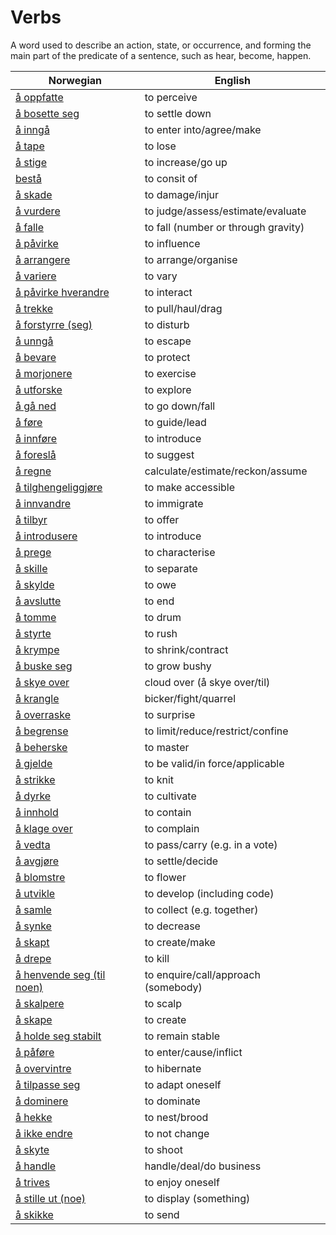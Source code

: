 # Verbs

A word used to describe an action, state, or occurrence, and forming the main part of the predicate of a sentence, such as hear, become, happen.

| Norwegian | English |
| --- | --- |
| [å oppfatte](https://www.ordnett.no/search?language=no&phrase=å%20oppfatte) | to perceive |
| [å bosette seg](https://www.ordnett.no/search?language=no&phrase=å%20bosette%20seg) | to settle down |
| [å inngå](https://www.ordnett.no/search?language=no&phrase=å%20inngå) | to enter into/agree/make |
| [å tape](https://www.ordnett.no/search?language=no&phrase=å%20tape) | to lose |
| [å stige](https://www.ordnett.no/search?language=no&phrase=å%20stige) | to increase/go up |
| [bestå](https://www.ordnett.no/search?language=no&phrase=bestå) | to consit of |
| [å skade](https://www.ordnett.no/search?language=no&phrase=å%20skade) | to damage/injur |
| [å vurdere](https://www.ordnett.no/search?language=no&phrase=å%20vurdere) | to judge/assess/estimate/evaluate |
| [å falle](https://www.ordnett.no/search?language=no&phrase=å%20falle) | to fall (number or through gravity) |
| [å påvirke](https://www.ordnett.no/search?language=no&phrase=å%20påvirke) | to influence |
| [å arrangere](https://www.ordnett.no/search?language=no&phrase=å%20arrangere) | to arrange/organise |
| [å variere](https://www.ordnett.no/search?language=no&phrase=å%20variere) | to vary |
| [å påvirke hverandre](https://www.ordnett.no/search?language=no&phrase=å%20påvirke%20hverandre) | to interact |
| [å trekke](https://www.ordnett.no/search?language=no&phrase=å%20trekke) | to pull/haul/drag |
| [å forstyrre (seg)](https://www.ordnett.no/search?language=no&phrase=å%20forstyrre%20(seg)) | to disturb |
| [å unngå](https://www.ordnett.no/search?language=no&phrase=å%20unngå) | to escape |
| [å bevare](https://www.ordnett.no/search?language=no&phrase=å%20bevare) | to protect |
| [å morjonere](https://www.ordnett.no/search?language=no&phrase=å%20morjonere) | to exercise |
| [å utforske](https://www.ordnett.no/search?language=no&phrase=å%20utforske) | to explore |
| [å gå ned](https://www.ordnett.no/search?language=no&phrase=å%20gå%20ned) | to go down/fall |
| [å føre](https://www.ordnett.no/search?language=no&phrase=å%20føre) | to guide/lead |
| [å innføre](https://www.ordnett.no/search?language=no&phrase=å%20innføre) | to introduce |
| [å foreslå](https://www.ordnett.no/search?language=no&phrase=å%20foreslå) | to suggest |
| [å regne](https://www.ordnett.no/search?language=no&phrase=å%20regne) | calculate/estimate/reckon/assume |
| [å tilghengeliggjøre](https://www.ordnett.no/search?language=no&phrase=å%20tilghengeliggjøre) | to make accessible |
| [å innvandre](https://www.ordnett.no/search?language=no&phrase=å%20innvandre) | to immigrate |
| [å tilbyr](https://www.ordnett.no/search?language=no&phrase=å%20tilbyr) | to offer |
| [å introdusere](https://www.ordnett.no/search?language=no&phrase=å%20introdusere) | to introduce |
| [å prege](https://www.ordnett.no/search?language=no&phrase=å%20prege) | to characterise |
| [å skille](https://www.ordnett.no/search?language=no&phrase=å%20skille) | to separate |
| [å skylde](https://www.ordnett.no/search?language=no&phrase=å%20skylde) | to owe |
| [å avslutte](https://www.ordnett.no/search?language=no&phrase=å%20avslutte) | to end |
| [å tomme](https://www.ordnett.no/search?language=no&phrase=å%20tomme) | to drum |
| [å styrte](https://www.ordnett.no/search?language=no&phrase=å%20styrte) | to rush |
| [å krympe](https://www.ordnett.no/search?language=no&phrase=å%20krympe) | to shrink/contract |
| [å buske seg](https://www.ordnett.no/search?language=no&phrase=å%20buske%20seg) | to grow bushy |
| [å skye over](https://www.ordnett.no/search?language=no&phrase=å%20skye%20over) | cloud over (å skye over/til) |
| [å krangle](https://www.ordnett.no/search?language=no&phrase=å%20krangle) | bicker/fight/quarrel |
| [å overraske](https://www.ordnett.no/search?language=no&phrase=å%20overraske) | to surprise |
| [å begrense](https://www.ordnett.no/search?language=no&phrase=å%20begrense) | to limit/reduce/restrict/confine |
| [å beherske](https://www.ordnett.no/search?language=no&phrase=å%20beherske) | to master |
| [å gjelde](https://www.ordnett.no/search?language=no&phrase=å%20gjelde) | to be valid/in force/applicable |
| [å strikke](https://www.ordnett.no/search?language=no&phrase=å%20strikke) | to knit |
| [å dyrke](https://www.ordnett.no/search?language=no&phrase=å%20dyrke) | to cultivate |
| [å innhold](https://www.ordnett.no/search?language=no&phrase=å%20innhold) | to contain |
| [å klage over](https://www.ordnett.no/search?language=no&phrase=å%20klage%20over) | to complain |
| [å vedta](https://www.ordnett.no/search?language=no&phrase=å%20vedta) | to pass/carry (e.g. in a vote) |
| [å avgjøre](https://www.ordnett.no/search?language=no&phrase=å%20avgjøre) | to settle/decide |
| [å blomstre](https://www.ordnett.no/search?language=no&phrase=å%20blomstre) | to flower |
| [å utvikle](https://www.ordnett.no/search?language=no&phrase=å%20utvikle) | to develop (including code) |
| [å samle](https://www.ordnett.no/search?language=no&phrase=å%20samle) | to collect (e.g. together) |
| [å synke](https://www.ordnett.no/search?language=no&phrase=å%20synke) | to decrease |
| [å skapt](https://www.ordnett.no/search?language=no&phrase=å%20skapt) | to create/make |
| [å drepe](https://www.ordnett.no/search?language=no&phrase=å%20drepe) | to kill |
| [å henvende seg (til noen)](https://www.ordnett.no/search?language=no&phrase=å%20henvende%20seg%20(til%20noen)) | to enquire/call/approach (somebody) |
| [å skalpere](https://www.ordnett.no/search?language=no&phrase=å%20skalpere) | to scalp |
| [å skape](https://www.ordnett.no/search?language=no&phrase=å%20skape) | to create |
| [å holde seg stabilt](https://www.ordnett.no/search?language=no&phrase=å%20holde%20seg%20stabilt) | to remain stable |
| [å påføre](https://www.ordnett.no/search?language=no&phrase=å%20påføre) | to enter/cause/inflict |
| [å overvintre](https://www.ordnett.no/search?language=no&phrase=å%20overvintre) | to hibernate |
| [å tilpasse seg](https://www.ordnett.no/search?language=no&phrase=å%20tilpasse%20seg) | to adapt oneself |
| [å dominere](https://www.ordnett.no/search?language=no&phrase=å%20dominere) | to dominate |
| [å hekke](https://www.ordnett.no/search?language=no&phrase=å%20hekke) | to nest/brood |
| [å ikke endre](https://www.ordnett.no/search?language=no&phrase=å%20ikke%20endre) | to not change |
| [å skyte](https://www.ordnett.no/search?language=no&phrase=å%20skyte) | to shoot |
| [å handle](https://www.ordnett.no/search?language=no&phrase=å%20handle) | handle/deal/do business |
| [å trives](https://www.ordnett.no/search?language=no&phrase=å%20trives) | to enjoy oneself |
| [å stille ut (noe)](https://www.ordnett.no/search?language=no&phrase=å%20stille%20ut%20(noe)) | to display (something) |
| [å skikke](https://www.ordnett.no/search?language=no&phrase=å%20skikke) | to send |

